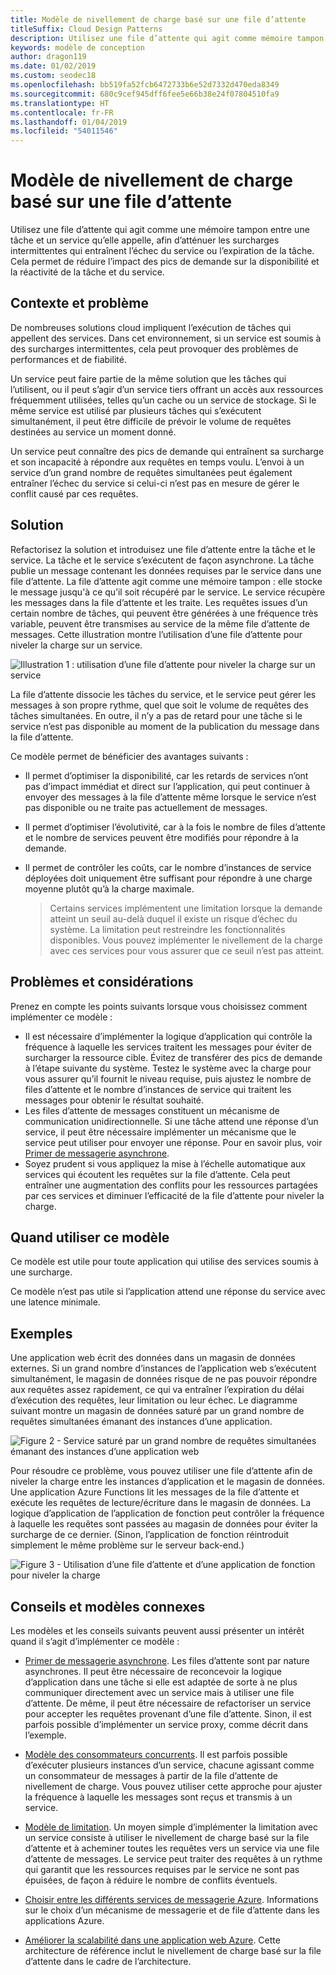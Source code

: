 ```yaml
---
title: Modèle de nivellement de charge basé sur une file d’attente
titleSuffix: Cloud Design Patterns
description: Utilisez une file d’attente qui agit comme mémoire tampon entre une tâche et un service qu’elle appelle, afin d’atténuer les surcharges intermittentes.
keywords: modèle de conception
author: dragon119
ms.date: 01/02/2019
ms.custom: seodec18
ms.openlocfilehash: bb519fa52fcb6472733b6e52d7332d470eda8349
ms.sourcegitcommit: 680c9cef945dff6fee5e66b38e24f07804510fa9
ms.translationtype: HT
ms.contentlocale: fr-FR
ms.lasthandoff: 01/04/2019
ms.locfileid: "54011546"
---
```

# <a name="queue-based-load-leveling-pattern"></a>Modèle de nivellement de charge basé sur une file d’attente

Utilisez une file d’attente qui agit comme une mémoire tampon entre une tâche et un service qu’elle appelle, afin d’atténuer les surcharges intermittentes qui entraînent l’échec du service ou l’expiration de la tâche. Cela permet de réduire l’impact des pics de demande sur la disponibilité et la réactivité de la tâche et du service.

## <a name="context-and-problem"></a>Contexte et problème

De nombreuses solutions cloud impliquent l’exécution de tâches qui appellent des services. Dans cet environnement, si un service est soumis à des surcharges intermittentes, cela peut provoquer des problèmes de performances et de fiabilité.

Un service peut faire partie de la même solution que les tâches qui l’utilisent, ou il peut s’agir d’un service tiers offrant un accès aux ressources fréquemment utilisées, telles qu’un cache ou un service de stockage. Si le même service est utilisé par plusieurs tâches qui s’exécutent simultanément, il peut être difficile de prévoir le volume de requêtes destinées au service un moment donné.

Un service peut connaître des pics de demande qui entraînent sa surcharge et son incapacité à répondre aux requêtes en temps voulu. L’envoi à un service d’un grand nombre de requêtes simultanées peut également entraîner l’échec du service si celui-ci n’est pas en mesure de gérer le conflit causé par ces requêtes.

## <a name="solution"></a>Solution

Refactorisez la solution et introduisez une file d’attente entre la tâche et le service. La tâche et le service s’exécutent de façon asynchrone. La tâche publie un message contenant les données requises par le service dans une file d’attente. La file d’attente agit comme une mémoire tampon : elle stocke le message jusqu'à ce qu’il soit récupéré par le service. Le service récupère les messages dans la file d’attente et les traite. Les requêtes issues d’un certain nombre de tâches, qui peuvent être générées à une fréquence très variable, peuvent être transmises au service de la même file d’attente de messages. Cette illustration montre l’utilisation d’une file d’attente pour niveler la charge sur un service.

![Illustration 1 : utilisation d’une file d’attente pour niveler la charge sur un service](./_images/queue-based-load-leveling-pattern.png)

La file d’attente dissocie les tâches du service, et le service peut gérer les messages à son propre rythme, quel que soit le volume de requêtes des tâches simultanées. En outre, il n’y a pas de retard pour une tâche si le service n’est pas disponible au moment de la publication du message dans la file d’attente.

Ce modèle permet de bénéficier des avantages suivants :

- Il permet d’optimiser la disponibilité, car les retards de services n’ont pas d’impact immédiat et direct sur l’application, qui peut continuer à envoyer des messages à la file d’attente même lorsque le service n’est pas disponible ou ne traite pas actuellement de messages.
- Il permet d’optimiser l’évolutivité, car à la fois le nombre de files d’attente et le nombre de services peuvent être modifiés pour répondre à la demande.
- Il permet de contrôler les coûts, car le nombre d’instances de service déployées doit uniquement être suffisant pour répondre à une charge moyenne plutôt qu’à la charge maximale.

    >  Certains services implémentent une limitation lorsque la demande atteint un seuil au-delà duquel il existe un risque d’échec du système. La limitation peut restreindre les fonctionnalités disponibles. Vous pouvez implémenter le nivellement de la charge avec ces services pour vous assurer que ce seuil n’est pas atteint.

## <a name="issues-and-considerations"></a>Problèmes et considérations

Prenez en compte les points suivants lorsque vous choisissez comment implémenter ce modèle :

- Il est nécessaire d’implémenter la logique d’application qui contrôle la fréquence à laquelle les services traitent les messages pour éviter de surcharger la ressource cible. Évitez de transférer des pics de demande à l’étape suivante du système. Testez le système avec la charge pour vous assurer qu’il fournit le niveau requise, puis ajustez le nombre de files d’attente et le nombre d’instances de service qui traitent les messages pour obtenir le résultat souhaité.
- Les files d’attente de messages constituent un mécanisme de communication unidirectionnelle. Si une tâche attend une réponse d’un service, il peut être nécessaire implémenter un mécanisme que le service peut utiliser pour envoyer une réponse. Pour en savoir plus, voir [Primer de messagerie asynchrone](https://msdn.microsoft.com/library/dn589781.aspx).
- Soyez prudent si vous appliquez la mise à l’échelle automatique aux services qui écoutent les requêtes sur la file d’attente. Cela peut entraîner une augmentation des conflits pour les ressources partagées par ces services et diminuer l’efficacité de la file d’attente pour niveler la charge.

## <a name="when-to-use-this-pattern"></a>Quand utiliser ce modèle

Ce modèle est utile pour toute application qui utilise des services soumis à une surcharge.

Ce modèle n’est pas utile si l’application attend une réponse du service avec une latence minimale.

## <a name="example"></a>Exemples

Une application web écrit des données dans un magasin de données externes. Si un grand nombre d’instances de l’application web s’exécutent simultanément, le magasin de données risque de ne pas pouvoir répondre aux requêtes assez rapidement, ce qui va entraîner l’expiration du délai d’exécution des requêtes, leur limitation ou leur échec. Le diagramme suivant montre un magasin de données saturé par un grand nombre de requêtes simultanées émanant des instances d’une application.

![Figure 2 - Service saturé par un grand nombre de requêtes simultanées émanant des instances d’une application web](./_images/queue-based-load-leveling-overwhelmed.png)

Pour résoudre ce problème, vous pouvez utiliser une file d’attente afin de niveler la charge entre les instances d’application et le magasin de données. Une application Azure Functions lit les messages de la file d’attente et exécute les requêtes de lecture/écriture dans le magasin de données. La logique d’application de l’application de fonction peut contrôler la fréquence à laquelle les requêtes sont passées au magasin de données pour éviter la surcharge de ce dernier. (Sinon, l’application de fonction réintroduit simplement le même problème sur le serveur back-end.)

![Figure 3 - Utilisation d’une file d’attente et d’une application de fonction pour niveler la charge](./_images/queue-based-load-leveling-function.png)



## <a name="related-patterns-and-guidance"></a>Conseils et modèles connexes

Les modèles et les conseils suivants peuvent aussi présenter un intérêt quand il s’agit d’implémenter ce modèle :

- [Primer de messagerie asynchrone](https://msdn.microsoft.com/library/dn589781.aspx). Les files d’attente sont par nature asynchrones. Il peut être nécessaire de reconcevoir la logique d’application dans une tâche si elle est adaptée de sorte à ne plus communiquer directement avec un service mais à utiliser une file d’attente. De même, il peut être nécessaire de refactoriser un service pour accepter les requêtes provenant d’une file d’attente. Sinon, il est parfois possible d’implémenter un service proxy, comme décrit dans l’exemple.

- [Modèle des consommateurs concurrents](./competing-consumers.md). Il est parfois possible d’exécuter plusieurs instances d’un service, chacune agissant comme un consommateur de messages à partir de la file d’attente de nivellement de charge. Vous pouvez utiliser cette approche pour ajuster la fréquence à laquelle les messages sont reçus et transmis à un service.

- [Modèle de limitation](./throttling.md). Un moyen simple d’implémenter la limitation avec un service consiste à utiliser le nivellement de charge basé sur la file d’attente et à acheminer toutes les requêtes vers un service via une file d’attente de messages. Le service peut traiter des requêtes à un rythme qui garantit que les ressources requises par le service ne sont pas épuisées, de façon à réduire le nombre de conflits éventuels.

- [Choisir entre les différents services de messagerie Azure](/azure/event-grid/compare-messaging-services). Informations sur le choix d’un mécanisme de messagerie et de file d’attente dans les applications Azure.

- [Améliorer la scalabilité dans une application web Azure](../reference-architectures/app-service-web-app/scalable-web-app.md). Cette architecture de référence inclut le nivellement de charge basé sur la file d’attente dans le cadre de l’architecture.
